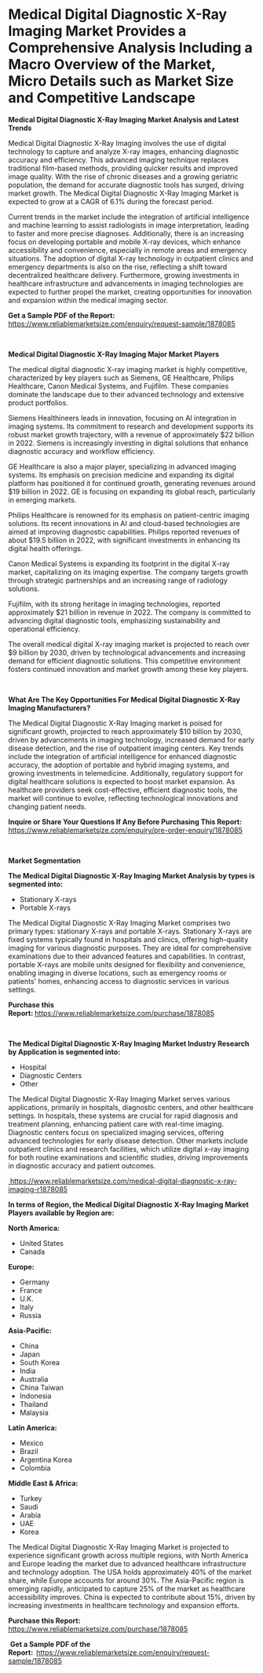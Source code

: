 <p><h1>Medical Digital Diagnostic X-Ray Imaging Market Provides a Comprehensive Analysis Including a Macro Overview of the Market, Micro Details such as Market Size and Competitive Landscape</h1></p><p><strong>Medical Digital Diagnostic X-Ray Imaging Market Analysis and Latest Trends</strong></p>
<p><p>Medical Digital Diagnostic X-Ray Imaging involves the use of digital technology to capture and analyze X-ray images, enhancing diagnostic accuracy and efficiency. This advanced imaging technique replaces traditional film-based methods, providing quicker results and improved image quality. With the rise of chronic diseases and a growing geriatric population, the demand for accurate diagnostic tools has surged, driving market growth. The Medical Digital Diagnostic X-Ray Imaging Market is expected to grow at a CAGR of 6.1% during the forecast period.</p><p>Current trends in the market include the integration of artificial intelligence and machine learning to assist radiologists in image interpretation, leading to faster and more precise diagnoses. Additionally, there is an increasing focus on developing portable and mobile X-ray devices, which enhance accessibility and convenience, especially in remote areas and emergency situations. The adoption of digital X-ray technology in outpatient clinics and emergency departments is also on the rise, reflecting a shift toward decentralized healthcare delivery. Furthermore, growing investments in healthcare infrastructure and advancements in imaging technologies are expected to further propel the market, creating opportunities for innovation and expansion within the medical imaging sector.</p></p>
<p><strong>Get a Sample PDF of the Report:&nbsp;</strong> <a href="https://www.reliablemarketsize.com/enquiry/request-sample/1878085?utm_campaign=2444&utm_medium=2&utm_source=Github&utm_content=ia&utm_term=14042025&utm_id=medical-digital-diagnostic-x-ray-imaging">https://www.reliablemarketsize.com/enquiry/request-sample/1878085</a></p>
<p>&nbsp;</p>
<p><strong>Medical Digital Diagnostic X-Ray Imaging Major Market Players</strong></p>
<p><p>The medical digital diagnostic X-ray imaging market is highly competitive, characterized by key players such as Siemens, GE Healthcare, Philips Healthcare, Canon Medical Systems, and Fujifilm. These companies dominate the landscape due to their advanced technology and extensive product portfolios.</p><p>Siemens Healthineers leads in innovation, focusing on AI integration in imaging systems. Its commitment to research and development supports its robust market growth trajectory, with a revenue of approximately $22 billion in 2022. Siemens is increasingly investing in digital solutions that enhance diagnostic accuracy and workflow efficiency.</p><p>GE Healthcare is also a major player, specializing in advanced imaging systems. Its emphasis on precision medicine and expanding its digital platform has positioned it for continued growth, generating revenues around $19 billion in 2022. GE is focusing on expanding its global reach, particularly in emerging markets.</p><p>Philips Healthcare is renowned for its emphasis on patient-centric imaging solutions. Its recent innovations in AI and cloud-based technologies are aimed at improving diagnostic capabilities. Philips reported revenues of about $19.5 billion in 2022, with significant investments in enhancing its digital health offerings.</p><p>Canon Medical Systems is expanding its footprint in the digital X-ray market, capitalizing on its imaging expertise. The company targets growth through strategic partnerships and an increasing range of radiology solutions.</p><p>Fujifilm, with its strong heritage in imaging technologies, reported approximately $21 billion in revenue in 2022. The company is committed to advancing digital diagnostic tools, emphasizing sustainability and operational efficiency.</p><p>The overall medical digital X-ray imaging market is projected to reach over $9 billion by 2030, driven by technological advancements and increasing demand for efficient diagnostic solutions. This competitive environment fosters continued innovation and market growth among these key players.</p></p>
<p>&nbsp;</p>
<p><strong>What Are The Key Opportunities For Medical Digital Diagnostic X-Ray Imaging Manufacturers?</strong></p>
<p><p>The Medical Digital Diagnostic X-Ray Imaging market is poised for significant growth, projected to reach approximately $10 billion by 2030, driven by advancements in imaging technology, increased demand for early disease detection, and the rise of outpatient imaging centers. Key trends include the integration of artificial intelligence for enhanced diagnostic accuracy, the adoption of portable and hybrid imaging systems, and growing investments in telemedicine. Additionally, regulatory support for digital healthcare solutions is expected to boost market expansion. As healthcare providers seek cost-effective, efficient diagnostic tools, the market will continue to evolve, reflecting technological innovations and changing patient needs.</p></p>
<p><strong>Inquire or Share Your Questions If Any Before Purchasing This Report:</strong> <a href="https://www.reliablemarketsize.com/enquiry/pre-order-enquiry/1878085?utm_campaign=2444&utm_medium=2&utm_source=Github&utm_content=ia&utm_term=14042025&utm_id=medical-digital-diagnostic-x-ray-imaging">https://www.reliablemarketsize.com/enquiry/pre-order-enquiry/1878085</a></p>
<p>&nbsp;</p>
<p><strong>Market Segmentation</strong></p>
<p><strong>The Medical Digital Diagnostic X-Ray Imaging Market Analysis by types is segmented into:</strong></p>
<p><ul><li>Stationary X-rays</li><li>Portable X-rays</li></ul></p>
<p><p>The Medical Digital Diagnostic X-Ray Imaging Market comprises two primary types: stationary X-rays and portable X-rays. Stationary X-rays are fixed systems typically found in hospitals and clinics, offering high-quality imaging for various diagnostic purposes. They are ideal for comprehensive examinations due to their advanced features and capabilities. In contrast, portable X-rays are mobile units designed for flexibility and convenience, enabling imaging in diverse locations, such as emergency rooms or patients' homes, enhancing access to diagnostic services in various settings.</p></p>
<p><strong>Purchase this Report:&nbsp;</strong><a href="https://www.reliablemarketsize.com/purchase/1878085?utm_campaign=2444&utm_medium=2&utm_source=Github&utm_content=ia&utm_term=14042025&utm_id=medical-digital-diagnostic-x-ray-imaging">https://www.reliablemarketsize.com/purchase/1878085</a></p>
<p>&nbsp;</p>
<p><strong>The Medical Digital Diagnostic X-Ray Imaging Market Industry Research by Application is segmented into:</strong></p>
<p><ul><li>Hospital</li><li>Diagnostic Centers</li><li>Other</li></ul></p>
<p><p>The Medical Digital Diagnostic X-Ray Imaging Market serves various applications, primarily in hospitals, diagnostic centers, and other healthcare settings. In hospitals, these systems are crucial for rapid diagnosis and treatment planning, enhancing patient care with real-time imaging. Diagnostic centers focus on specialized imaging services, offering advanced technologies for early disease detection. Other markets include outpatient clinics and research facilities, which utilize digital x-ray imaging for both routine examinations and scientific studies, driving improvements in diagnostic accuracy and patient outcomes.</p></p>
<p><a href="https://www.reliablemarketsize.com/medical-digital-diagnostic-x-ray-imaging-r1878085?utm_campaign=2444&utm_medium=2&utm_source=Github&utm_content=ia&utm_term=14042025&utm_id=medical-digital-diagnostic-x-ray-imaging">&nbsp;https://www.reliablemarketsize.com/medical-digital-diagnostic-x-ray-imaging-r1878085</a></p>
<p><strong>In terms of Region, the Medical Digital Diagnostic X-Ray Imaging Market Players available by Region are:</strong></p>
<p>
    <p> <strong> North America: </strong>
        <ul>
            <li>United States</li>
            <li>Canada</li>
        </ul>
        </p> 
    <p> <strong> Europe: </strong>
        <ul>
            <li>Germany</li>
            <li>France</li>
            <li>U.K.</li>
            <li>Italy</li>
            <li>Russia</li>
        </ul>
        </p> 
    <p> <strong> Asia-Pacific: </strong>
        <ul>
            <li>China</li>
            <li>Japan</li>
            <li>South Korea</li>
            <li>India</li>
            <li>Australia</li>
            <li>China Taiwan</li>
            <li>Indonesia</li>
            <li>Thailand</li>
            <li>Malaysia</li>
        </ul>
        </p> 
    <p> <strong> Latin America: </strong>
        <ul>
            <li>Mexico</li>
            <li>Brazil</li>
            <li>Argentina Korea</li>
            <li>Colombia</li>
        </ul>
        </p> 
    <p> <strong> Middle East & Africa: </strong>
        <ul>
            <li>Turkey</li>
            <li>Saudi</li>
            <li>Arabia</li>
            <li>UAE</li>
            <li>Korea</li>
        </ul>
    </p>
    </p>
<p><p>The Medical Digital Diagnostic X-Ray Imaging Market is projected to experience significant growth across multiple regions, with North America and Europe leading the market due to advanced healthcare infrastructure and technology adoption. The USA holds approximately 40% of the market share, while Europe accounts for around 30%. The Asia-Pacific region is emerging rapidly, anticipated to capture 25% of the market as healthcare accessibility improves. China is expected to contribute about 15%, driven by increasing investments in healthcare technology and expansion efforts.</p></p>
<p><strong>Purchase this Report: </strong><a href="https://www.reliablemarketsize.com/purchase/1878085?utm_campaign=2444&utm_medium=2&utm_source=Github&utm_content=ia&utm_term=14042025&utm_id=medical-digital-diagnostic-x-ray-imaging">https://www.reliablemarketsize.com/purchase/1878085</a></p>
<p>&nbsp;<strong>Get a Sample PDF of the Report:&nbsp;&nbsp;</strong><a href="https://www.reliablemarketsize.com/enquiry/request-sample/1878085?utm_campaign=2444&utm_medium=2&utm_source=Github&utm_content=ia&utm_term=14042025&utm_id=medical-digital-diagnostic-x-ray-imaging">https://www.reliablemarketsize.com/enquiry/request-sample/1878085</a></p>
<p><strong></strong></p>
<p><p></p><p></p><p></p></p>